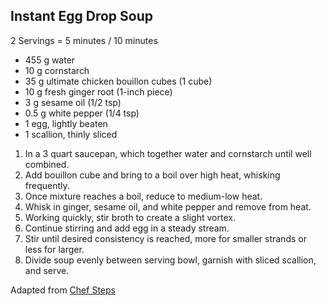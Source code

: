 ## Instant Egg Drop Soup

2 Servings = 5 minutes / 10 minutes

* 455 g water
* 10 g cornstarch
* 35 g ultimate chicken bouillon cubes (1 cube)
* 10 g fresh ginger root (1-inch piece)
* 3 g sesame oil (1/2 tsp)
* 0.5 g white pepper (1/4 tsp)
* 1 egg, lightly beaten
* 1 scallion, thinly sliced

1. In a 3 quart saucepan, which together water and cornstarch until well combined.
2. Add bouillon cube and bring to a boil over high heat, whisking frequently.
3. Once mixture reaches a boil, reduce to medium-low heat.
4. Whisk in ginger, sesame oil, and white pepper and remove from heat.
5. Working quickly, stir broth to create a slight vortex.
6. Continue stirring and add egg in a steady stream.
7. Stir until desired consistency is reached, more for smaller strands or less for larger.
8. Divide soup evenly between serving bowl, garnish with sliced scallion, and serve.

Adapted from [Chef Steps](https://www.chefsteps.com/activities/chicken-bouillon-egg-drop-soup)
